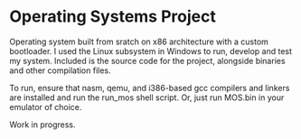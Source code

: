 # Operating Systems Project

Operating system built from sratch on x86 architecture with a custom bootloader. I used the Linux subsystem in Windows to run, 
develop and test my system. Included is the source code for the project, alongside binaries and other compilation files.

To run, ensure that nasm, qemu, and i386-based gcc compilers and linkers are installed and run the run_mos shell script. Or, just run MOS.bin in your emulator of choice.

Work in progress.
